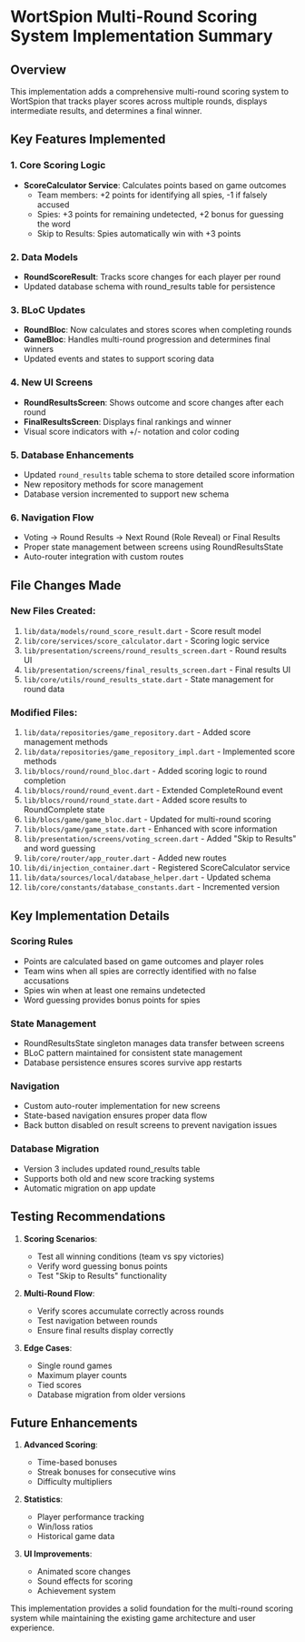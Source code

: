 # WortSpion Multi-Round Scoring System Implementation Summary

## Overview
This implementation adds a comprehensive multi-round scoring system to WortSpion that tracks player scores across multiple rounds, displays intermediate results, and determines a final winner.

## Key Features Implemented

### 1. Core Scoring Logic
- **ScoreCalculator Service**: Calculates points based on game outcomes
  - Team members: +2 points for identifying all spies, -1 if falsely accused
  - Spies: +3 points for remaining undetected, +2 bonus for guessing the word
  - Skip to Results: Spies automatically win with +3 points

### 2. Data Models
- **RoundScoreResult**: Tracks score changes for each player per round
- Updated database schema with round_results table for persistence

### 3. BLoC Updates
- **RoundBloc**: Now calculates and stores scores when completing rounds
- **GameBloc**: Handles multi-round progression and determines final winners
- Updated events and states to support scoring data

### 4. New UI Screens
- **RoundResultsScreen**: Shows outcome and score changes after each round
- **FinalResultsScreen**: Displays final rankings and winner
- Visual score indicators with +/- notation and color coding

### 5. Database Enhancements
- Updated `round_results` table schema to store detailed score information
- New repository methods for score management
- Database version incremented to support new schema

### 6. Navigation Flow
- Voting → Round Results → Next Round (Role Reveal) or Final Results
- Proper state management between screens using RoundResultsState
- Auto-router integration with custom routes

## File Changes Made

### New Files Created:
1. `lib/data/models/round_score_result.dart` - Score result model
2. `lib/core/services/score_calculator.dart` - Scoring logic service
3. `lib/presentation/screens/round_results_screen.dart` - Round results UI
4. `lib/presentation/screens/final_results_screen.dart` - Final results UI
5. `lib/core/utils/round_results_state.dart` - State management for round data

### Modified Files:
1. `lib/data/repositories/game_repository.dart` - Added score management methods
2. `lib/data/repositories/game_repository_impl.dart` - Implemented score methods
3. `lib/blocs/round/round_bloc.dart` - Added scoring logic to round completion
4. `lib/blocs/round/round_event.dart` - Extended CompleteRound event
5. `lib/blocs/round/round_state.dart` - Added score results to RoundComplete state
6. `lib/blocs/game/game_bloc.dart` - Updated for multi-round scoring
7. `lib/blocs/game/game_state.dart` - Enhanced with score information
8. `lib/presentation/screens/voting_screen.dart` - Added "Skip to Results" and word guessing
9. `lib/core/router/app_router.dart` - Added new routes
10. `lib/di/injection_container.dart` - Registered ScoreCalculator service
11. `lib/data/sources/local/database_helper.dart` - Updated schema
12. `lib/core/constants/database_constants.dart` - Incremented version

## Key Implementation Details

### Scoring Rules
- Points are calculated based on game outcomes and player roles
- Team wins when all spies are correctly identified with no false accusations
- Spies win when at least one remains undetected
- Word guessing provides bonus points for spies

### State Management
- RoundResultsState singleton manages data transfer between screens
- BLoC pattern maintained for consistent state management
- Database persistence ensures scores survive app restarts

### Navigation
- Custom auto-router implementation for new screens
- State-based navigation ensures proper data flow
- Back button disabled on result screens to prevent navigation issues

### Database Migration
- Version 3 includes updated round_results table
- Supports both old and new score tracking systems
- Automatic migration on app update

## Testing Recommendations

1. **Scoring Scenarios**:
   - Test all winning conditions (team vs spy victories)
   - Verify word guessing bonus points
   - Test "Skip to Results" functionality

2. **Multi-Round Flow**:
   - Verify scores accumulate correctly across rounds
   - Test navigation between rounds
   - Ensure final results display correctly

3. **Edge Cases**:
   - Single round games
   - Maximum player counts
   - Tied scores
   - Database migration from older versions

## Future Enhancements

1. **Advanced Scoring**:
   - Time-based bonuses
   - Streak bonuses for consecutive wins
   - Difficulty multipliers

2. **Statistics**:
   - Player performance tracking
   - Win/loss ratios
   - Historical game data

3. **UI Improvements**:
   - Animated score changes
   - Sound effects for scoring
   - Achievement system

This implementation provides a solid foundation for the multi-round scoring system while maintaining the existing game architecture and user experience.
